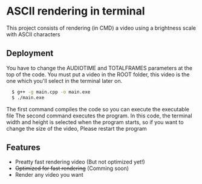 
#  ASCII rendering in terminal

This project consists of rendering (in CMD) a video using a brightness scale with ASCII characters


## Deployment

You have to change the AUDIOTIME and TOTALFRAMES parameters at the top of the code.
You must put a video in the ROOT folder, this video is the one which you'll select in the terminal later on.

```bash
  $ g++ -g main.cpp -o main.exe
  $ ./main.exe
```
The first command compiles the code so you can execute the executable file
The second command executes the program.
In this code, the terminal width and height is selected when the program starts, so if you want to change the size of the video, Please restart the program
## Features

- Preatty fast rendering video (But not optimized yet!)
- ~~Optimized for fast rendering~~ (Comming soon)
- Render any video you want
